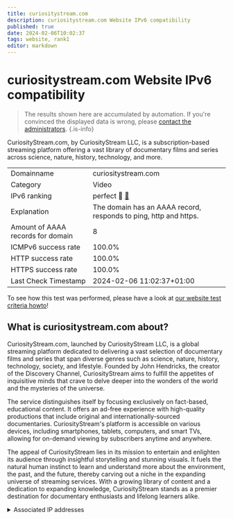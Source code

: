 ```yaml
---
title: curiositystream.com
description: curiositystream.com Website IPv6 compatibility
published: true
date: 2024-02-06T10:02:37
tags: website, rank1
editor: markdown
---
```


# curiositystream.com Website IPv6 compatibility

> The results shown here are accumulated by automation. If you're convinced the displayed data is wrong, please [contact the administrators](/howto/chat). 
{.is-info}

CuriosityStream.com, by CuriosityStream LLC, is a subscription-based streaming platform offering a vast library of documentary films and series across science, nature, history, technology, and more.


|   |   |
| - | - |
| Domainname | curiositystream.com
| Category | Video |
| IPv6 ranking | perfect :1st_place_medal: [🔗](/howto/ranking) |
| Explanation | The domain has an AAAA record, responds to ping, http and https. |
| Amount of AAAA records for domain | 8 |
| ICMPv6 success rate | 100.0%|
| HTTP success rate | 100.0% |
| HTTPS success rate | 100.0% |
| Last Check Timestamp | 2024-02-06 11:02:37+01:00 |

To see how this test was performed, please have a look at [our website test criteria howto](/howto/testcriteria/website)!


## What is curiositystream.com about?
CuriosityStream.com, launched by CuriosityStream LLC, is a global streaming platform dedicated to delivering a vast selection of documentary films and series that span diverse genres such as science, nature, history, technology, society, and lifestyle. Founded by John Hendricks, the creator of the Discovery Channel, CuriosityStream aims to fulfill the appetites of inquisitive minds that crave to delve deeper into the wonders of the world and the mysteries of the universe.

The service distinguishes itself by focusing exclusively on fact-based, educational content. It offers an ad-free experience with high-quality productions that include original and internationally-sourced documentaries. CuriosityStream's platform is accessible on various devices, including smartphones, tablets, computers, and smart TVs, allowing for on-demand viewing by subscribers anytime and anywhere.

The appeal of CuriosityStream lies in its mission to entertain and enlighten its audience through insightful storytelling and stunning visuals. It fuels the natural human instinct to learn and understand more about the environment, the past, and the future, thereby carving out a niche in the expanding universe of streaming services. With a growing library of content and a dedication to expanding knowledge, CuriosityStream stands as a premier destination for documentary enthusiasts and lifelong learners alike.



<details>
<summary>Associated IP addresses</summary>

2600:9000:2670:e600:2:20a1:5cc0:93a1

2600:9000:2670:4600:2:20a1:5cc0:93a1

2600:9000:2670:6e00:2:20a1:5cc0:93a1

2600:9000:2670:3200:2:20a1:5cc0:93a1

2600:9000:2670:c000:2:20a1:5cc0:93a1

2600:9000:2670:a00:2:20a1:5cc0:93a1

2600:9000:2670:e200:2:20a1:5cc0:93a1

2600:9000:2670:8800:2:20a1:5cc0:93a1

</details>
